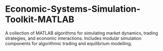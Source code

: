 # Economic-Systems-Simulation-Toolkit-MATLAB
A collection of MATLAB algorithms for simulating market dynamics, trading strategies, and economic interactions. Includes modular simulation components for algorithmic trading and equilibrium modelling.
